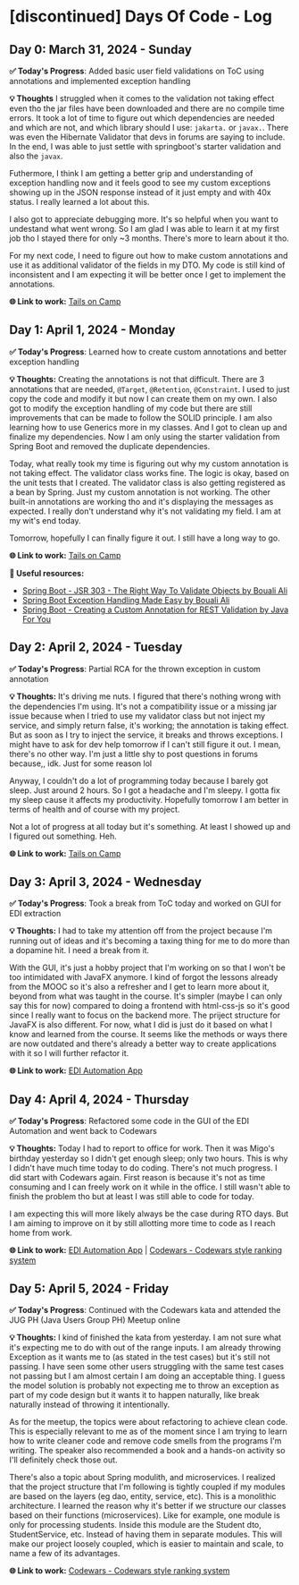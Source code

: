 # [discontinued] Days Of Code - Log 

## Day 0: March 31, 2024 - Sunday

**✅ Today's Progress**: Added basic user field validations on ToC using annotations and implemented exception handling

**💡 Thoughts** I struggled when it comes to the validation not taking effect even tho the jar files have been downloaded and there are no compile time errors. It took a lot of time to figure out which dependencies are needed and which are not, and which library should I use: `jakarta.` or  `javax.`. There was even the Hibernate Validator that devs in forums are saying to include. In the end, I was able to just settle with springboot's starter validation and also the `javax`.

Futhermore, I think I am getting a better grip and understanding of exception handling now and it feels good to see my custom exceptions showing up in the JSON response instead of it just empty and with 40x status. I really learned a lot about this.

I also got to appreciate debugging more. It's so helpful when you want to undestand what went wrong. So I am glad I was able to learn it at my first job tho I stayed there for only ~3 months. There's more to learn about it tho.

For my next code, I need to figure out how to make custom annotations and use it as additional validator of the fields in my DTO. My code is still kind of inconsistent and I am expecting it will be better once I get to implement the annotations.

**🌐 Link to work:** [Tails on Camp](https://github.com/geybriyel-se/tails-on-camp-backend)

## Day 1: April 1, 2024 - Monday

**✅ Today's Progress**: Learned how to create custom annotations and better exception handling

**💡 Thoughts:** Creating the annotations is not that difficult. There are 3 annotations that are needed, `@Target`, `@Retention`, `@Constraint`. I used to just copy the code and modify it but now I can create them on my own. I also got to modify the exception handling of my code but there are still improvements that can be made to follow the SOLID principle. I am also learning how to use Generics more in my classes. And I got to clean up and finalize my dependencies. Now I am only using the starter validation from Spring Boot and removed the duplicate dependencies.

Today, what really took my time is figuring out why my custom annotation is not taking effect. The validator class works fine. The logic is okay, based on the unit tests that I created. The validator class is also getting registered as a bean by Spring. Just my custom annotation is not working.
The other built-in annotations are working tho and it's displaying the messages as expected. I really don't understand why it's not validating my field. I am at my wit's end today.

Tomorrow, hopefully I can finally figure it out. I still have a long way to go.

**🌐 Link to work:** [Tails on Camp](https://github.com/geybriyel-se/tails-on-camp-backend)

**🔖 Useful resources:**
- [Spring Boot - JSR 303 - The Right Way To Validate Objects by Bouali Ali](https://youtu.be/oZgP-9S1Otc?si=qIg719jmEP47XluD)
- [Spring Boot Exception Handling Made Easy by Bouali Ali](https://youtu.be/MhZl4YikM20?si=_MgD6oyZ_9jnEQGs)
- [Spring Boot - Creating a Custom Annotation for REST Validation by Java For You](https://youtu.be/oNXjHcAzQeE?si=EithA1AqVWuKjwLR)

## Day 2: April 2, 2024 - Tuesday

**✅ Today's Progress**: Partial RCA for the thrown exception in custom annotation

**💡 Thoughts:** It's driving me nuts. I figured that there's nothing wrong with the dependencies I'm using. It's not a compatibility issue or a missing jar issue because when I tried to use my validator class but not inject my service, and simply return false, it's working; the annotation is taking effect. But as soon as I try to inject the service, it breaks and throws exceptions. I might have to ask for dev help tomorrow if I can't still figure it out. I mean, there's no other way. I'm just a little shy to post questions in forums because,, idk. Just for some reason lol

Anyway, I couldn't do a lot of programming today because I barely got sleep. Just around 2 hours. So I got a headache and I'm sleepy. I gotta fix my sleep cause it affects my productivity. Hopefully tomorrow I am better in terms of health and of course with my project.

Not a lot of progress at all today but it's something. At least I showed up and I figured out something. Heh.

**🌐 Link to work:** [Tails on Camp](https://github.com/geybriyel-se/tails-on-camp-backend)

## Day 3: April 3, 2024 - Wednesday

**✅ Today's Progress**: Took a break from ToC today and worked on GUI for EDI extraction

**💡 Thoughts:** I had to take my attention off from the project because I'm running out of ideas and it's becoming a taxing thing for me to do more than a dopamine hit. I need a break from it.

With the GUI, it's just a hobby project that I'm working on so that I won't be too intimidated with JavaFX anymore. I kind of forgot the lessons already from the MOOC so it's also a refresher and I get to learn more about it, beyond from what was taught in the course. It's simpler (maybe I can only say this for now) compared to doing a frontend with html-css-js so it's good since I really want to focus on the backend more. The priject structure for JavaFX is also different. For now, what I did is just do it based on what I know and learned from the course. It seems like the methods or ways there are now outdated and there's already a better way to create applications with it so I will further refactor it.

**🌐 Link to work:** [EDI Automation App]()

## Day 4: April 4, 2024 - Thursday

**✅ Today's Progress**: Refactored some code in the GUI of the EDI Automation and went back to Codewars

**💡 Thoughts:** Today I had to report to office for work. Then it was Migo's birthday yesterday so I didn't get enough sleep; only two hours. This is why I didn't have much time today to do coding. There's not much progress. I did start with Codewars again. First reason is because it's not as time consuming and I can freely work on it while in the office. I still wasn't able to finish the problem tho but at least I was still able to code for today.

I am expecting this will more likely always be the case during RTO days. But I am aiming to improve on it by still allotting more time to code as I reach home from work.

**🌐 Link to work:** [EDI Automation App]() | [Codewars - Codewars style ranking system](https://www.codewars.com/kata/51fda2d95d6efda45e00004e)

## Day 5: April 5, 2024 - Friday

**✅ Today's Progress**: Continued with the Codewars kata and attended the JUG PH (Java Users Group PH) Meetup online

**💡 Thoughts:** I kind of finished the kata from yesterday. I am not sure what it's expecting me to do with out of the range inputs. I am already throwing Exception as it wants me to (as stated in the test cases) but it's still not passing. I have seen some other users struggling with the same test cases not passing but I am almost certain I am doing an acceptable thing. I guess the model solution is probably not expecting me to throw an exception as part of my code design but it wants it to happen naturally, like break naturally instead of throwing it intentionally.

As for the meetup, the topics were about refactoring to achieve clean code. This is especially relevant to me as of the moment since I am trying to learn how to write cleaner code and remove code smells from the programs I'm writing. The speaker also recommended a book and a hands-on activity so I'll definitely check those out.

There's also a topic about Spring modulith, and microservices. I realized that the project structure that I'm following is tightly coupled if my modules are based on the layers (eg dao, entity, service, etc). This is a monolithic architecture. I learned the reason why it's better if we structure our classes based on their functions (microservices). Like for example, one module is only for processing students. Inside this module are the Student dto, StudentService, etc. Instead of having them in separate modules. This will make our project loosely coupled, which is easier to maintain and scale, to name a few of its advantages.

**🌐 Link to work:** [Codewars - Codewars style ranking system](https://www.codewars.com/kata/51fda2d95d6efda45e00004e)